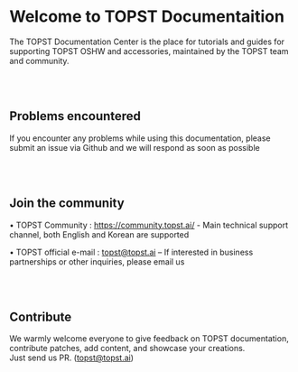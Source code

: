 
# Welcome to TOPST Documentaition

The TOPST Documentation Center is the place for tutorials and guides for supporting TOPST OSHW and accessories, maintained by the TOPST team and community.


<br/><br/>

## Problems encountered

If you encounter any problems while using this documentation, please submit an issue via Github and we will respond as soon as possible

<br/><br/>

## Join the community

  •	TOPST Community : https://community.topst.ai/ - Main technical support channel, both English and Korean are supported

  •	TOPST official e-mail : topst@topst.ai – If interested in business partnerships or other inquiries, please email us

<br/><br/>

## Contribute

We warmly welcome everyone to give feedback on TOPST documentation, contribute patches, add content, and showcase your creations. 
<br/>
Just send us PR. (topst@topst.ai)

